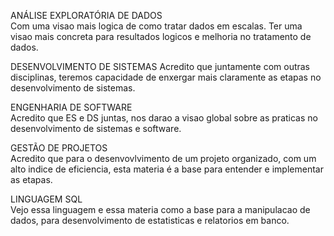 ANÁLISE EXPLORATÓRIA DE DADOS  
Com uma visao mais logica de como tratar dados em escalas. Ter uma visao mais concreta para resultados logicos e melhoria no tratamento de dados.  

DESENVOLVIMENTO DE SISTEMAS 
Acredito que juntamente com outras disciplinas, teremos capacidade de enxergar mais claramente as etapas no desenvolvimento de sistemas.  

ENGENHARIA DE SOFTWARE  
Acredito que ES e DS juntas, nos darao a visao global sobre as praticas no desenvolvimento de sistemas e software.

GESTÃO DE PROJETOS  
Acredito que para o desenvovlvimento de um projeto organizado, com um alto indice de eficiencia, esta materia é a base para entender e implementar as etapas. 

LINGUAGEM SQL  
Vejo essa linguagem e essa materia como a base para a manipulacao de dados, para desenvolvimento de estatisticas e relatorios em banco.
